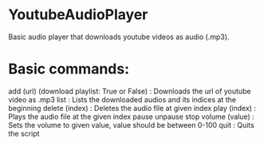 # YoutubeAudioPlayer

Basic audio player that downloads youtube videos as audio (.mp3).

# Basic commands:
add (url) (download playlist: True or False) : Downloads the url of youtube video as .mp3
list : Lists the downloaded audios and its indices at the beginning
delete (index) : Deletes the audio file at given index
play (index) : Plays the audio file at the given index
pause
unpause
stop
volume (value) : Sets the volume to given value, value should be between 0-100
quit : Quits the script
